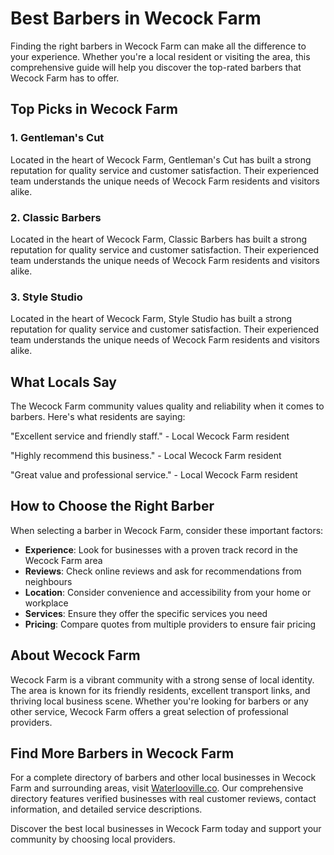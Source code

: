 # Best Barbers in Wecock Farm

Finding the right barbers in Wecock Farm can make all the difference to your experience. Whether you're a local resident or visiting the area, this comprehensive guide will help you discover the top-rated barbers that Wecock Farm has to offer.

## Top Picks in Wecock Farm

### 1. Gentleman's Cut
Located in the heart of Wecock Farm, Gentleman's Cut has built a strong reputation for quality service and customer satisfaction. Their experienced team understands the unique needs of Wecock Farm residents and visitors alike.

### 2. Classic Barbers
Located in the heart of Wecock Farm, Classic Barbers has built a strong reputation for quality service and customer satisfaction. Their experienced team understands the unique needs of Wecock Farm residents and visitors alike.

### 3. Style Studio
Located in the heart of Wecock Farm, Style Studio has built a strong reputation for quality service and customer satisfaction. Their experienced team understands the unique needs of Wecock Farm residents and visitors alike.

## What Locals Say

The Wecock Farm community values quality and reliability when it comes to barbers. Here's what residents are saying:

"Excellent service and friendly staff." - Local Wecock Farm resident

"Highly recommend this business." - Local Wecock Farm resident

"Great value and professional service." - Local Wecock Farm resident

## How to Choose the Right Barber

When selecting a barber in Wecock Farm, consider these important factors:

- **Experience**: Look for businesses with a proven track record in the Wecock Farm area
- **Reviews**: Check online reviews and ask for recommendations from neighbours
- **Location**: Consider convenience and accessibility from your home or workplace
- **Services**: Ensure they offer the specific services you need
- **Pricing**: Compare quotes from multiple providers to ensure fair pricing

## About Wecock Farm

Wecock Farm is a vibrant community with a strong sense of local identity. The area is known for its friendly residents, excellent transport links, and thriving local business scene. Whether you're looking for barbers or any other service, Wecock Farm offers a great selection of professional providers.

## Find More Barbers in Wecock Farm

For a complete directory of barbers and other local businesses in Wecock Farm and surrounding areas, visit [Waterlooville.co](https://waterlooville.co). Our comprehensive directory features verified businesses with real customer reviews, contact information, and detailed service descriptions.

Discover the best local businesses in Wecock Farm today and support your community by choosing local providers.

